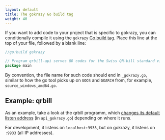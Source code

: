```yaml
---
layout: default
title: The gokrazy Go build tag
weight: 40
---
```


If you want to add code to your project that is specific to gokrazy, you can
conditionally compile it using the `gokrazy` [Go build
tag](https://golang.org/pkg/go/build/#hdr-Build_Constraints). Place this line at
the top of your file, followed by a blank line:

```go
//go:build gokrazy

// Program qrbill-api serves QR codes for the Swiss QR-bill standard via HTTP.
package main
```

By convention, the file name for such code should end in `_gokrazy.go`, similar
to how the go tool picks up on `GOOS` and `GOARCH` from, for example,
`source_windows_amd64.go`.

## Example: qrbill

As an example, take a look at the qrbill programm, which [changes its default
listen
address](https://github.com/stapelberg/qrbill/blob/fa239518026fe26a0559f2bb2c7dd50cce89c3ad/cmd/qrbill-api/api_gokrazy.go)
(in `api_gokrazy.go`) depending on where it runs.

For development, it listens on `localhost:9933`, but on gokrazy, it listens on
`:9933` (all IP addresses).


